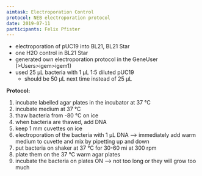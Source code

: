 ```yaml
---
aimtask: Electroporation Control
protocol: NEB electroporation protocol
date: 2019-07-11
participants: Felix Pfister
---
```

* electroporation of pUC19 into BL21, BL21 Star
* one H2O control in BL21 Star
* generated own electroporation protocol in the GeneUser (>Users>igem>igem1)
* used 25 µL bacteria with 1 µL 1:5 diluted pUC19
  * should be 50 µL next time instead of 25 µL

**Protocol:**

1. incubate labelled agar plates in the incubator at 37 °C
2. incubate medium at 37 °C
3. thaw bacteria from -80 °C on ice
4. when bacteria are thawed, add DNA
5. keep 1 mm cuvettes on ice 
6. electroporation of the bacteria with 1 µL DNA --> immediately add warm medium to cuvette and mix by pipetting up and down
7. put bacteria on shaker at 37 °C for 30-60 mi at 300 rpm
8. plate them on the 37 °C warm agar plates
9. incubate the bacteria on plates ON --> not too long or they will grow too much
